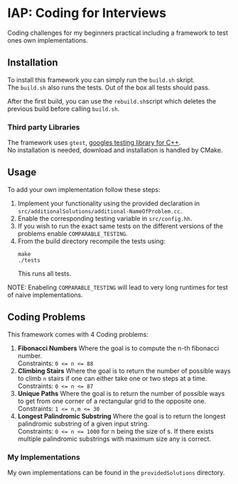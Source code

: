 # IAP: Coding for Interviews
Coding challenges for my beginners practical including a framework to test ones own implementations.

## Installation
To install this framework you can simply run the `build.sh` skript.  
The `build.sh` also runs the tests. Out of the box all tests should pass.  

After the first build, you can use the `rebuild.sh`script which deletes the previous build before calling `build.sh`.

### Third party Libraries
The framework uses `gtest`, [googles testing library for C++](https://github.com/google/googletest).  
No installation is needed, download and installation is handled by CMake.

## Usage
To add your own implementation follow these steps:  
1. Implement your functionality using the provided declaration in `src/additionalSolutions/additional-NameOfProblem.cc`.  
2. Enable the corresponding testing variable in `src/config.hh`.
3. If you wish to run the exact same tests on the different versions of the problems enable `COMPARABLE_TESTING`.  
4. From the build directory recompile the tests using:
    ````
    make
    ./tests
    ````
    This runs all tests.

NOTE: Enabeling `COMPARABLE_TESTING` will lead to very long runtimes for test of naive implementations.

## Coding Problems
This framework comes with 4 Coding problems:
1. **Fibonacci Numbers**
    Where the goal is to compute the n-th fibonacci number.  
    Constraints: `0 <= n <= 88`
2. **Climbing Stairs**
    Where the goal is to return the number of possible ways to climb `n` stairs if one can either take one or two steps at a time.  
    Constraints: `0 <= n <= 87`
3. **Unique Paths**
    Where the goal is to return the number of possible ways to get from one corner of a rectangular grid to the opposite one.  
    Constraints: `1 <= n,m <= 30`
4. **Longest Palindromic Substring**
    Where the goal is to return the longest palindromic substring of a given input string.  
    Constraints: `0 <= n <= 1000` for n being the size of s. If there exists multiple palindromic substrings with maximum size any is correct.


### My Implementations
My own implementations can be found in the `providedSolutions` directory.  